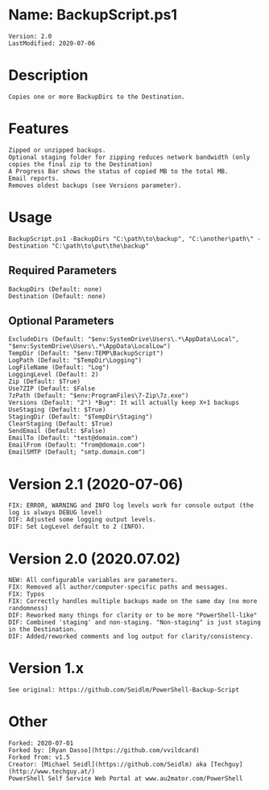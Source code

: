 # Name: BackupScript.ps1
    Version: 2.0
    LastModified: 2020-07-06

# Description
    Copies one or more BackupDirs to the Destination.

# Features
    Zipped or unzipped backups. 
    Optional staging folder for zipping reduces network bandwidth (only copies the final zip to the Destination)
    A Progress Bar shows the status of copied MB to the total MB.
    Email reports. 
    Removes oldest backups (see Versions parameter). 

# Usage
    BackupScript.ps1 -BackupDirs "C:\path\to\backup", "C:\another\path\" -Destination "C:\path\to\put\the\backup"

## Required Parameters
    BackupDirs (Default: none)
    Destination (Default: none)

## Optional Parameters
    ExcludeDirs (Default: "$env:SystemDrive\Users\.*\AppData\Local", "$env:SystemDrive\Users\.*\AppData\LocalLow")
    TempDir (Default: "$env:TEMP\BackupScript")
    LogPath (Default: "$TempDir\Logging")
    LogFileName (Default: "Log")
    LoggingLevel (Default: 2)
    Zip (Default: $True)
    Use7ZIP (Default: $False
    7zPath (Default: "$env:ProgramFiles\7-Zip\7z.exe")
    Versions (Default: "2") *Bug*: It will actually keep X+1 backups
    UseStaging (Default: $True)
    StagingDir (Default: "$TempDir\Staging")
    ClearStaging (Default: $True)
    SendEmail (Default: $False)
    EmailTo (Default: "test@domain.com")
    EmailFrom (Default: "from@domain.com")
    EmailSMTP (Default; "smtp.domain.com")

# Version 2.1 (2020-07-06)
	FIX: ERROR, WARNING and INFO log levels work for console output (the log is always DEBUG level)
	DIF: Adjusted some logging output levels. 
	DIF: Set LogLevel default to 2 (INFO). 

# Version 2.0 (2020.07.02)
    NEW: All configurable variables are parameters. 
    FIX: Removed all author/computer-specific paths and messages. 
    FIX: Typos
    FIX: Correctly handles multiple backups made on the same day (no more randomness)
    DIF: Reworked many things for clarity or to be more "PowerShell-like"
    DIF: Combined 'staging' and non-staging. "Non-staging" is just staging in the Destination. 
    DIF: Added/reworked comments and log output for clarity/consistency. 

# Version 1.x
    See original: https://github.com/Seidlm/PowerShell-Backup-Script

# Other
    Forked: 2020-07-01
    Forked by: [Ryan Dasso](https://github.com/vvildcard)
    Forked from: v1.5
    Creator: [Michael Seidl](https://github.com/Seidlm) aka [Techguy](http://www.techguy.at/)
    PowerShell Self Service Web Portal at www.au2mator.com/PowerShell
